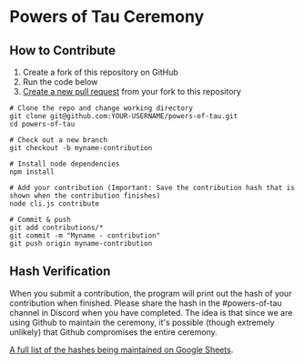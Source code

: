 # Powers of Tau Ceremony

## How to Contribute

1. Create a fork of this repository on GitHub 
2. Run the code below
3. [Create a new pull request](https://docs.github.com/en/enterprise-server@3.4/pull-requests/collaborating-with-pull-requests/proposing-changes-to-your-work-with-pull-requests/creating-a-pull-request) from your fork to this repository


```
# Clone the repo and change working directory
git clone git@github.com:YOUR-USERNAME/powers-of-tau.git
cd powers-of-tau

# Check out a new branch
git checkout -b myname-contribution

# Install node dependencies
npm install

# Add your contribution (Important: Save the contribution hash that is shown when the contribution finishes)
node cli.js contribute

# Commit & push
git add contributions/*
git commit -m "Myname - contribution"
git push origin myname-contribution
```

## Hash Verification

When you submit a contribution, the program will print out the hash of your contribution when finished. Please share the hash in the #powers-of-tau channel in Discord when you have completed. The idea is that since we are using Github to maintain the ceremony, it's possible (though extremely unlikely) that Github compromises the entire ceremony. 

[A full list of the hashes being maintained on Google Sheets](https://docs.google.com/spreadsheets/d/1wjdT_eYXYNlRO5abM5GE7tIuYL8t2EAETQizGpIqemA/edit?usp=sharing).
